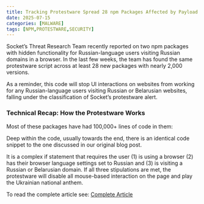 ```yaml
---
title: Tracking Protestware Spread 28 npm Packages Affected by Payload Targeting Russian-Language Users
date: 2025-07-15
categories: [MALWARE]
tags: [NPM,PROTESTWARE,SECURITY]
---
```


Socket’s Threat Research Team recently reported on two npm packages with hidden functionality for Russian-language users visiting Russian domains in a browser. In the last few weeks, the team has found the same protestware script across at least 28 new packages with nearly 2,000 versions.

As a reminder, this code will stop UI interactions on websites from working for any Russian-language users visiting Russian or Belarusian websites, falling under the classification of Socket’s protestware alert.

### Technical Recap: How the Protestware Works
Most of these packages have had 100,000+ lines of code in them:

Deep within the code, usually towards the end, there is an identical code snippet to the one discussed in our original blog post.

It is a complex if statement that requires the user (1) is using a browser (2) has their browser language settings set to Russian and (3) is visiting a Russian or Belarusian domain. If all three stipulations are met, the protestware will disable all mouse-based interaction on the page and play the Ukrainian national anthem.

To read the complete article see:
[Complete Article](https://socket.dev/blog/protestware-update-28-npm-packages-affected-by-payload-targeting-russian-language-users)